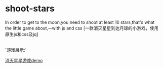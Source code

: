 # shoot-stars
In order to get to the moon,you need to shoot at least 10 stars,that's what the little game about,--with js and css [一款消灭星星到达月球的小游戏，使用原生js和css及jq]

<br>
`游戏展示:`

 [消灭星星游戏demo](https://cyanar.github.io/shoot-stars/消灭星星.html)